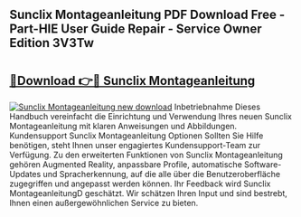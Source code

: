 ## Sunclix Montageanleitung PDF Download Free - Part-HIE User Guide Repair - Service Owner Edition 3V3Tw

# <h2><a href="http://df6uwn6.blite.top/?on=Sunclix+Montageanleitung">🔗Download 👉🔴 Sunclix Montageanleitung</a></h2>

[![Sunclix Montageanleitung new download](https://i.imgur.com/lujVjoI.png)](http://df6uwn6.blite.top/?on=Sunclix+Montageanleitung)
Inbetriebnahme Dieses Handbuch vereinfacht die Einrichtung und Verwendung Ihres neuen Sunclix Montageanleitung mit klaren Anweisungen und Abbildungen. Kundensupport Sunclix Montageanleitung Optionen Sollten Sie Hilfe benötigen, steht Ihnen unser engagiertes Kundensupport-Team zur Verfügung. Zu den erweiterten Funktionen von Sunclix Montageanleitung gehören Augmented Reality, anpassbare Profile, automatische Software-Updates und Spracherkennung, auf die alle über die Benutzeroberfläche zugegriffen und angepasst werden können. Ihr Feedback wird Sunclix MontageanleitungD geschätzt. Wir schätzen Ihren Input und sind bestrebt, Ihnen einen außergewöhnlichen Service zu bieten.
